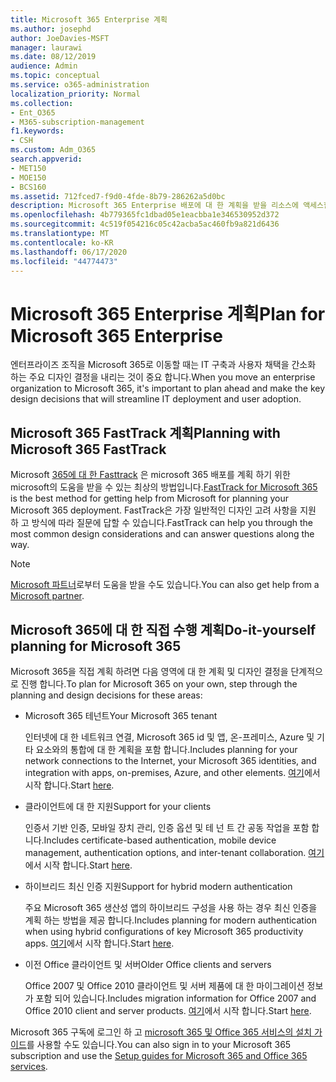 ```yaml
---
title: Microsoft 365 Enterprise 계획
ms.author: josephd
author: JoeDavies-MSFT
manager: laurawi
ms.date: 08/12/2019
audience: Admin
ms.topic: conceptual
ms.service: o365-administration
localization_priority: Normal
ms.collection:
- Ent_O365
- M365-subscription-management
f1.keywords:
- CSH
ms.custom: Adm_O365
search.appverid:
- MET150
- MOE150
- BCS160
ms.assetid: 712fced7-f9d0-4fde-8b79-286262a5d0bc
description: Microsoft 365 Enterprise 배포에 대 한 계획을 받을 리소스에 액세스할 수 있습니다.
ms.openlocfilehash: 4b779365fc1dbad05e1eacbba1e346530952d372
ms.sourcegitcommit: 4c519f054216c05c42acba5ac460fb9a821d6436
ms.translationtype: MT
ms.contentlocale: ko-KR
ms.lasthandoff: 06/17/2020
ms.locfileid: "44774473"
---
```

# <a name="plan-for-microsoft-365-enterprise"></a><span data-ttu-id="cf5fc-103">Microsoft 365 Enterprise 계획</span><span class="sxs-lookup"><span data-stu-id="cf5fc-103">Plan for Microsoft 365 Enterprise</span></span>

<span data-ttu-id="cf5fc-104">엔터프라이즈 조직을 Microsoft 365로 이동할 때는 IT 구축과 사용자 채택을 간소화 하는 주요 디자인 결정을 내리는 것이 중요 합니다.</span><span class="sxs-lookup"><span data-stu-id="cf5fc-104">When you move an enterprise organization to Microsoft 365, it's important to plan ahead and make the key design decisions that will streamline IT deployment and user adoption.</span></span> 

## <a name="planning-with-microsoft-365-fasttrack"></a><span data-ttu-id="cf5fc-105">Microsoft 365 FastTrack 계획</span><span class="sxs-lookup"><span data-stu-id="cf5fc-105">Planning with Microsoft 365 FastTrack</span></span>

<span data-ttu-id="cf5fc-106">Microsoft [365에 대 한 Fasttrack](https://www.microsoft.com/fasttrack/microsoft-365) 은 microsoft 365 배포를 계획 하기 위한 microsoft의 도움을 받을 수 있는 최상의 방법입니다.</span><span class="sxs-lookup"><span data-stu-id="cf5fc-106">[FastTrack for Microsoft 365](https://www.microsoft.com/fasttrack/microsoft-365) is the best method for getting help from Microsoft for planning your Microsoft 365 deployment.</span></span> <span data-ttu-id="cf5fc-107">FastTrack은 가장 일반적인 디자인 고려 사항을 지원 하 고 방식에 따라 질문에 답할 수 있습니다.</span><span class="sxs-lookup"><span data-stu-id="cf5fc-107">FastTrack can help you through the most common design considerations and can answer questions along the way.</span></span> 

>[!Note]
><span data-ttu-id="cf5fc-108">[Microsoft 파트너](https://www.microsoft.com/solution-providers/home)로부터 도움을 받을 수도 있습니다.</span><span class="sxs-lookup"><span data-stu-id="cf5fc-108">You can also get help from a [Microsoft partner](https://www.microsoft.com/solution-providers/home).</span></span>
>

## <a name="do-it-yourself-planning-for-microsoft-365"></a><span data-ttu-id="cf5fc-109">Microsoft 365에 대 한 직접 수행 계획</span><span class="sxs-lookup"><span data-stu-id="cf5fc-109">Do-it-yourself planning for Microsoft 365</span></span>

<span data-ttu-id="cf5fc-110">Microsoft 365을 직접 계획 하려면 다음 영역에 대 한 계획 및 디자인 결정을 단계적으로 진행 합니다.</span><span class="sxs-lookup"><span data-stu-id="cf5fc-110">To plan for Microsoft 365 on your own, step through the planning and design decisions for these areas:</span></span>

- <span data-ttu-id="cf5fc-111">Microsoft 365 테넌트</span><span class="sxs-lookup"><span data-stu-id="cf5fc-111">Your Microsoft 365 tenant</span></span>

  <span data-ttu-id="cf5fc-112">인터넷에 대 한 네트워크 연결, Microsoft 365 id 및 앱, 온-프레미스, Azure 및 기타 요소와의 통합에 대 한 계획을 포함 합니다.</span><span class="sxs-lookup"><span data-stu-id="cf5fc-112">Includes planning for your network connections to the Internet, your Microsoft 365 identities, and integration with apps, on-premises, Azure, and other elements.</span></span> <span data-ttu-id="cf5fc-113">[여기](subscriptions-licenses-accounts-and-tenants-for-microsoft-cloud-offerings.md)에서 시작 합니다.</span><span class="sxs-lookup"><span data-stu-id="cf5fc-113">Start [here](subscriptions-licenses-accounts-and-tenants-for-microsoft-cloud-offerings.md).</span></span>

- <span data-ttu-id="cf5fc-114">클라이언트에 대 한 지원</span><span class="sxs-lookup"><span data-stu-id="cf5fc-114">Support for your clients</span></span>

  <span data-ttu-id="cf5fc-115">인증서 기반 인증, 모바일 장치 관리, 인증 옵션 및 테 넌 트 간 공동 작업을 포함 합니다.</span><span class="sxs-lookup"><span data-stu-id="cf5fc-115">Includes certificate-based authentication, mobile device management, authentication options, and inter-tenant collaboration.</span></span> <span data-ttu-id="cf5fc-116">[여기](office-365-client-support-certificate-based-authentication.md)에서 시작 합니다.</span><span class="sxs-lookup"><span data-stu-id="cf5fc-116">Start [here](office-365-client-support-certificate-based-authentication.md).</span></span>

- <span data-ttu-id="cf5fc-117">하이브리드 최신 인증 지원</span><span class="sxs-lookup"><span data-stu-id="cf5fc-117">Support for hybrid modern authentication</span></span>

  <span data-ttu-id="cf5fc-118">주요 Microsoft 365 생산성 앱의 하이브리드 구성을 사용 하는 경우 최신 인증을 계획 하는 방법을 제공 합니다.</span><span class="sxs-lookup"><span data-stu-id="cf5fc-118">Includes planning for modern authentication when using hybrid configurations of key Microsoft 365 productivity apps.</span></span> <span data-ttu-id="cf5fc-119">[여기](hybrid-modern-auth-overview.md)에서 시작 합니다.</span><span class="sxs-lookup"><span data-stu-id="cf5fc-119">Start [here](hybrid-modern-auth-overview.md).</span></span>

- <span data-ttu-id="cf5fc-120">이전 Office 클라이언트 및 서버</span><span class="sxs-lookup"><span data-stu-id="cf5fc-120">Older Office clients and servers</span></span>

  <span data-ttu-id="cf5fc-121">Office 2007 및 Office 2010 클라이언트 및 서버 제품에 대 한 마이그레이션 정보가 포함 되어 있습니다.</span><span class="sxs-lookup"><span data-stu-id="cf5fc-121">Includes migration information for Office 2007 and Office 2010 client and server products.</span></span> <span data-ttu-id="cf5fc-122">[여기](plan-upgrade-previous-versions-office.md)에서 시작 합니다.</span><span class="sxs-lookup"><span data-stu-id="cf5fc-122">Start [here](plan-upgrade-previous-versions-office.md).</span></span>

<span data-ttu-id="cf5fc-123">Microsoft 365 구독에 로그인 하 고 [microsoft 365 및 Office 365 서비스의 설치 가이드](setup-guides-for-office-365.md)를 사용할 수도 있습니다.</span><span class="sxs-lookup"><span data-stu-id="cf5fc-123">You can also sign in to your Microsoft 365 subscription and use the [Setup guides for Microsoft 365 and Office 365 services](setup-guides-for-office-365.md).</span></span>
